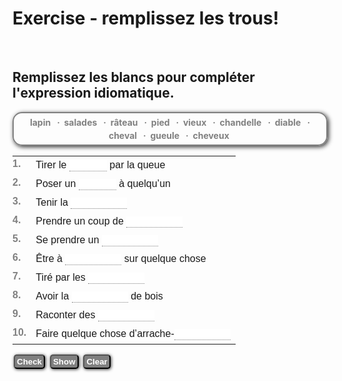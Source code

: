 <h1>Exercise - remplissez les trous!</h1>
<br>
<h2>Remplissez les blancs pour compléter l'expression idiomatique.</h2>

<style type="text/css">
<!-- 

.instrC{
color:gray;
font-weight:bold;
}

.wordbox{
border:solid gray 2px;
margin:10px auto;
padding:3px 5px;
line-height:1.5;
font-weight:bold;
color:gray;
padding:4px 10px;
border-radius:15px;
-moz-border-radius:15px;
-webkit-border-radius:15px;
-o-border-radius:15px;
box-shadow:2px 2px 7px #333;
-moz-box-shadow:2px 2px 7px #333;
-webkit-box-shadow:2px 2px 7px #333;
-o-box-shadow:2px 2px 7px #333;
text-align:center;
}

.optionWord{
color:gray;
font-weight:bold;
}

.optionWord a{
color:gray;
text-decoration:none;
}

.optionWord a:hover{
color:black;
text-decoration:none;
}

.tdNumC{
padding:0 7px 0 0px;
color:gray;
font-weight:bold;
vertical-align:top;
}

.buttonC{
background:gray;
color:white;
padding:2px 3px;
font-weight:bold;
-moz-border-radius:5px;
-webkit-border-radius:5px;
-o-border-radius:5px;
-moz-box-shadow:1px 1px 5px #333;
-webkit-box-shadow:1px 1px 5px #333;
-o-box-shadow:1px 1px 5px #333;
margin:0 2px;
}

.textBoxC{
border:none;
border-bottom:1px dotted gray;
}


 -->
</style>

<div id="wordBox" class="wordbox" style="margin:10px 0;"><span class="optionWord">lapin</span> &nbsp; · &nbsp;<span class="optionWord">salades</span> &nbsp; · &nbsp;<span class="optionWord">râteau</span> &nbsp; · &nbsp;<span class="optionWord">pied</span> &nbsp; · &nbsp;<span class="optionWord">vieux</span> &nbsp; · &nbsp;<span class="optionWord">chandelle</span> &nbsp; · &nbsp;<span class="optionWord">diable</span> &nbsp; · &nbsp;<span class="optionWord">cheval</span> &nbsp; · &nbsp;<span class="optionWord">gueule</span> &nbsp; · &nbsp;<span class="optionWord">cheveux</span> &nbsp; </div>

<div style="font-family:arial;font-size:16px;"><table style="line-height:1.5;font-size:16;"><tbody>

<tr><td class="tdNumC">1.</td><td>Tirer le <input style="width:60;" class="textBoxC" type="text" id="ex0AnsBox0">  par la queue </td></tr>

<tr><td class="tdNumC">2.</td><td>Poser un <input style="width:60;" class="textBoxC" type="text" id="ex0AnsBox1">  à quelqu’un </td></tr>

<tr><td class="tdNumC">3.</td><td>Tenir la <input style="width:90;" class="textBoxC" type="text" id="ex0AnsBox2">  </td></tr>

<tr><td class="tdNumC">4.</td><td>Prendre un coup de <input style="width:90;" class="textBoxC" type="text" id="ex0AnsBox3">  </td></tr>

<tr><td class="tdNumC">5.</td><td>Se prendre un <input style="width:90;" class="textBoxC" type="text" id="ex0AnsBox4">  </td></tr>

<tr><td class="tdNumC">6.</td><td>Être à <input style="width:90;" class="textBoxC" type="text" id="ex0AnsBox5">  sur quelque chose </td></tr>

<tr><td class="tdNumC">7.</td><td>Tiré par les <input style="width:90;" class="textBoxC" type="text" id="ex0AnsBox6">  </td></tr>

<tr><td class="tdNumC">8.</td><td>Avoir la <input style="width:90;" class="textBoxC" type="text" id="ex0AnsBox7">  de bois </td></tr>

<tr><td class="tdNumC">9.</td><td>Raconter des <input style="width:90;" class="textBoxC" type="text" id="ex0AnsBox8">  </td></tr>

<tr><td class="tdNumC">10.</td><td>Faire quelque chose d’arrache-<input style="width:90;" class="textBoxC" type="text" id="ex0AnsBox9">  </td></tr></tbody></table></div>

<div style="margin:10px 0;">
<input type="button" class="buttonC" value="Check" onclick="checkAnsBoxAnswers(0)">
<input type="button" class="buttonC" value="Show" onclick="showAnsBoxAnswers(0)">
<input type="button" class="buttonC" value="Clear" onclick="clearAnsBoxAnswers(0)">
 <span id="messageArea0">
</span>
</div>
</a>
</div>

<script type="text/javascript">
<!--

var clickedWord=""
var ansA=[]
ansA[0]=["diable","lapin","chandelle","vieux","râteau","cheval","cheveux","gueule","salades","pied"]

function checkAnsBoxAnswers(exNum){ 
  var ca=0
  for(var c=0;c<ansA[exNum].length;c++){
    var guess=doSpaces(exNum,c)
    var ans=doAnswers(guess,ansA[exNum][c])
    if(ans=="yes"){
      document.getElementById("ex"+exNum+"AnsBox"+c).style.color="green"
      document.getElementById("ex"+exNum+"AnsBox"+c).style.fontWeight="bold"
      ca++
    }
    else{
      document.getElementById("ex"+exNum+"AnsBox"+c).style.color="red" 
    } 
  }
  showScore(exNum,ca) 
}

function checkAnsBoxInvisibleAnswersScore(exNum){
  var ca=0
  for(var c=0;c<ansA[exNum].length;c++){
    var guess = document.getElementById("ex"+exNum+"AnsBox"+c).value;
    var ans=doAnswers(guess,ansA[exNum][c])
    if(ans=="yes"){
      document.getElementById("ex"+exNum+"TickBox"+c).innerHTML=getInvisibleAnswersSign(1)
      ca++
    }
    else if(guess==""){
      document.getElementById("ex"+exNum+"TickBox"+c).innerHTML=getInvisibleAnswersSign(3)
    }
    else{
      document.getElementById("ex"+exNum+"TickBox"+c).innerHTML=getInvisibleAnswersSign(2)
    }
  }
  showScore(exNum,ca) 
}
function doAnswers(guess,ans){
  if(guess==ans){
    txt="yes"
  }
  else{
    txt="no"
  }
  return txt
}


function getInvisibleAnswersSign(x){
  if(x==1){
    var txt='<span style="color:green;font-weight:bold;">Y</span>'
  }
  else if(x==2){ 
    var txt='<span style="font-size: 100%;color:red;font-weight:bold;">X</span>'
  }
  else if(x==3){ 
    var txt='<span style="font-size: 100%;color:orange;font-weight:bold;">?</span>'
  }
  return txt  
}


function showScore(exNum,ca){
  var qlen=ansA[exNum].length
  var pc=ca/qlen*100
  pc=Math.round(pc)
  var txt="<span class='instrC'>You have scored "+pc+" percent ( "+ca+" / "+qlen+" )</span>"
  document.getElementById("messageArea"+exNum).innerHTML=txt
}


function doSpaces(exNum,qNum){
  var txt=document.getElementById("ex"+exNum+"AnsBox"+qNum).value
  if(txt.charAt(txt.length-1)==" "){
    txt=txt.slice(0,txt.length-1)
    document.getElementById("ex"+exNum+"AnsBox"+qNum).value=txt
  }
  return txt
}

function showAnsBoxAnswers(exNum){
  for(var c=0;c<ansA[exNum].length;c++){
  if(document.getElementById("ex"+exNum+"AnsBox"+c).value==ansA[exNum][c]){
    document.getElementById("ex"+exNum+"AnsBox"+c).style.color="green"
    document.getElementById("ex"+exNum+"AnsBox"+c).style.fontWeight="bold"
  }
  else{
    document.getElementById("ex"+exNum+"AnsBox"+c).value=ansA[exNum][c]
    document.getElementById("ex"+exNum+"AnsBox"+c).style.color="red"
    document.getElementById("ex"+exNum+"AnsBox"+c).style.fontWeight="bold"
    }
  }
}
function clearAnsBoxAnswers(exNum){
  for(var c=0;c<ansA[exNum].length;c++){
  document.getElementById("ex"+exNum+"AnsBox"+c).value=""
  document.getElementById("ex"+exNum+"AnsBox"+c).style.color="black"
  document.getElementById("ex"+exNum+"AnsBox"+c).style.fontWeight="normal"
  }
  clearMessageArea(exNum)
}


function clearAnsBoxInvisibleAnswers(exNum){
  for(var c=0;c<ansA[exNum].length;c++){
    document.getElementById("ex"+exNum+"AnsBox"+c).value=""
    document.getElementById("ex"+exNum+"AnsBox"+c).style.color="black"
    document.getElementById("ex"+exNum+"AnsBox"+c).style.fontWeight="normal"
    document.getElementById("ex"+exNum+"TickBox"+c).innerHTML=""
  }
  clearMessageArea(exNum)
}

function clearMessageArea(exNum){
  document.getElementById("messageArea"+exNum).innerHTML=""
}
// -->
</script>
